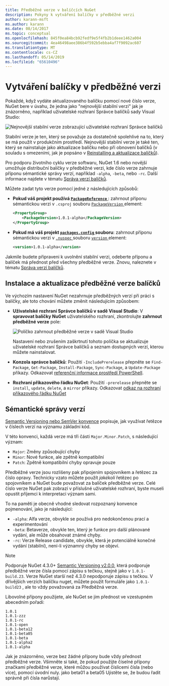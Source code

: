 ```yaml
---
title: Předběžné verze v balíčcích NuGet
description: Pokyny k vytváření balíčky v předběžné verzi
author: karann-msft
ms.author: karann
ms.date: 08/14/2017
ms.topic: conceptual
ms.openlocfilehash: 845f0ea84bcb92fedf9e5f4fb2b1deee1462a004
ms.sourcegitcommit: 4ea46498aee386b4f592b5ebba4af7f9092ac607
ms.translationtype: MT
ms.contentlocale: cs-CZ
ms.lasthandoff: 05/14/2019
ms.locfileid: "65610496"
---
```

# <a name="building-pre-release-packages"></a>Vytváření balíčky v předběžné verzi

Pokaždé, když vydáte aktualizovaného balíčku pomocí nové číslo verze, NuGet bere v úvahu, že jedna jako "nejnovější stabilní verzi" jak je znázorněno, například uživatelské rozhraní Správce balíčků sady Visual Studio:

![Nejnovější stabilní verze zobrazující uživatelské rozhraní Správce balíčků](media/Prerelease_01-LatestStable.png)

Stabilní verze je ten, který se považuje za dostatečně spolehlivé na to, který se má použít v produkčním prostředí. Nejnovější stabilní verze je také ten, který se nainstaluje jako aktualizace balíčku nebo při obnovení balíčků (v souladu s omezeními, jak je popsáno v [Reinstalling a aktualizace balíčků](../consume-packages/reinstalling-and-updating-packages.md)).

Pro podporu životního cyklu verze softwaru, NuGet 1.6 nebo novější umožňuje distribuční balíčky v předběžné verzi, kde číslo verze zahrnuje příponu sémantické správy verzí, například `-alpha`, `-beta`, nebo `-rc`. Další informace najdete v tématu [Správa verzí balíčků](../reference/package-versioning.md#pre-release-versions).

Můžete zadat tyto verze pomocí jedné z následujících způsobů:

- **Pokud váš projekt používá [ `PackageReference` ](../consume-packages/package-references-in-project-files.md)** : zahrnout příponu sémantickou verzi v `.csproj` souboru [ `PackageVersion` ](/dotnet/core/tools/csproj.md#packageversion) element:

    ```xml
    <PropertyGroup>
        <PackageVersion>1.0.1-alpha</PackageVersion>
    </PropertyGroup>
    ```

- **Pokud má váš projekt [ `packages.config` ](../reference/packages-config.md) souboru**: zahrnout příponu sémantickou verzi v [ `.nuspec` ](../reference/nuspec.md) souboru [ `version` ](../reference/nuspec.md#version) element:

    ```xml
    <version>1.0.1-alpha</version>
    ```

Jakmile budete připraveni k uvolnění stabilní verzi, odeberte příponu a balíček má přednost před všechny předběžné verze. Znovu, naleznete v tématu [Správa verzí balíčků](../reference/package-versioning.md#pre-release-versions).

## <a name="installing-and-updating-pre-release-packages"></a>Instalace a aktualizace předběžné verze balíčků

Ve výchozím nastavení NuGet nezahrnuje předběžných verzí při práci s balíčky, ale toto chování můžete změnit následujícím způsobem:

- **Uživatelské rozhraní Správce balíčků v sadě Visual Studio**: V **spravovat balíčky NuGet** uživatelského rozhraní, zkontrolujte **zahrnout předběžné verze** pole:

    ![Políčko zahrnout předběžné verze v sadě Visual Studio](media/Prerelease_02-CheckPrerelease.png)

    Nastavení nebo zrušením zaškrtnutí tohoto políčka se aktualizuje uživatelské rozhraní Správce balíčků a seznam dostupných verzí, kterou můžete nainstalovat.

- **Konzola správce balíčků**: Použití `-IncludePrerelease` přepněte se `Find-Package`, `Get-Package`, `Install-Package`, `Sync-Package`, a `Update-Package` příkazy. Odkazovat [referenční informace prostředí PowerShell](../tools/powershell-reference.md).

- **Rozhraní příkazového řádku NuGet**: Použití `-prerelease` přepněte se `install`, `update`, `delete`, a `mirror` příkazy. Odkazovat [odkaz na rozhraní příkazového řádku NuGet](../tools/nuget-exe-cli-reference.md)

## <a name="semantic-versioning"></a>Sémantické správy verzí

[Semantic Versioning nebo SemVer konvence](http://semver.org/spec/v1.0.0.html) popisuje, jak využívat řetězce v číslech verzí na významu základní kód.

V této konvenci, každá verze má tři části `Major.Minor.Patch`, s následující význam:

- `Major`: Změny způsobující chyby
- `Minor`: Nové funkce, ale zpětně kompatibilní
- `Patch`: Zpětně kompatibilní chyby opravuje pouze

Předběžné verze jsou rozlišeny pak připojením spojovníkem a řetězec za číslo opravy. Technicky vzato můžete použít *jakékoli* řetězec po spojovníkem a NuGet bude považovat za balíček předběžné verze. Celé číslo verze NuGet pak zobrazí v příslušné uživatelské rozhraní, byste museli opustit příjemci k interpretaci význam sami.

To na paměti je obecně vhodné sledovat rozpoznaný konvence pojmenování, jako je následující:

- `-alpha`: Alfa verze, obvykle se používá pro nedokončenou prací a experimentování
- `-beta`: Betaverze, obvykle ten, který je funkce pro další plánované vydání, ale může obsahovat známé chyby.
- `-rc`: Verze Release candidate, obvykle, která je potenciálně konečné vydání (stabilní), není-li významný chyby se objeví.

> [!Note]
> Podporuje NuGet 4.3.0+ [Semantic Versioning v2.0.0](http://semver.org/spec/v2.0.0.html), která podporuje předběžné verze čísla pomocí zápisu s tečkou, stejně jako v `1.0.1-build.23`. Verze NuGet starší než 4.3.0 nepodporuje zápisu s tečkou. V dřívějších verzích balíčku nuget, můžete použít formuláře jako `1.0.1-build23` , ale to vždy považovaná za Předběžná verze.

Libovolné přípony použijete, ale NuGet se jim přednost ve vzestupném abecedním pořadí:

    1.0.1
    1.0.1-zzz
    1.0.1-rc
    1.0.1-open
    1.0.1-beta12
    1.0.1-beta05
    1.0.1-beta
    1.0.1-alpha2
    1.0.1-alpha

Jak je znázorněno, verze bez žádné přípony bude vždy přednost předběžné verze. Všimněte si také, že pokud použijte číselné přípony značkami předběžné verze, které můžou používat číslicemi čísla (nebo více), pomocí úvodní nuly. jako beta01 a beta05 Ujistěte se, že budou řadit správně při čísla narůstají.
